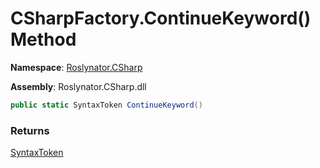 # CSharpFactory\.ContinueKeyword\(\) Method

**Namespace**: [Roslynator.CSharp](../../README.md)

**Assembly**: Roslynator\.CSharp\.dll

```csharp
public static SyntaxToken ContinueKeyword()
```

### Returns

[SyntaxToken](https://docs.microsoft.com/en-us/dotnet/api/microsoft.codeanalysis.syntaxtoken)


